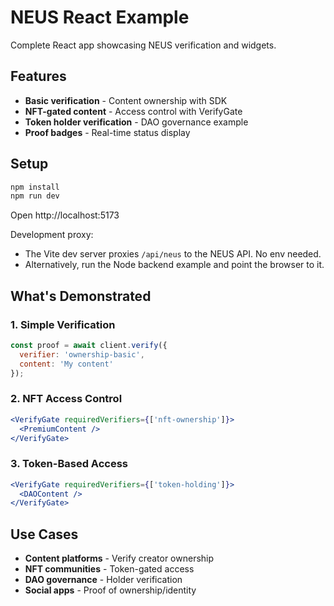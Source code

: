 # NEUS React Example

Complete React app showcasing NEUS verification and widgets.

## Features

- **Basic verification** - Content ownership with SDK
- **NFT-gated content** - Access control with VerifyGate
- **Token holder verification** - DAO governance example
- **Proof badges** - Real-time status display

## Setup

```bash
npm install
npm run dev
```

Open http://localhost:5173

Development proxy:

- The Vite dev server proxies `/api/neus` to the NEUS API. No env needed.
- Alternatively, run the Node backend example and point the browser to it.

## What's Demonstrated

### 1. Simple Verification
```javascript
const proof = await client.verify({
  verifier: 'ownership-basic',
  content: 'My content'
});
```

### 2. NFT Access Control
```jsx
<VerifyGate requiredVerifiers={['nft-ownership']}>
  <PremiumContent />
</VerifyGate>
```

### 3. Token-Based Access
```jsx
<VerifyGate requiredVerifiers={['token-holding']}>
  <DAOContent />
</VerifyGate>
```

## Use Cases

- **Content platforms** - Verify creator ownership
- **NFT communities** - Token-gated access
- **DAO governance** - Holder verification
- **Social apps** - Proof of ownership/identity
